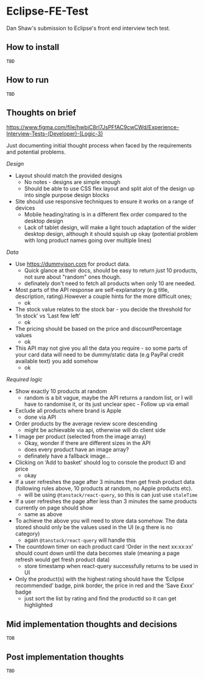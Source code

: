 # Eclipse-FE-Test

Dan Shaw's submission to Eclipse's front end interview tech test.

## How to install

`TBD`

## How to run

`TBD`

## Thoughts on brief

https://www.figma.com/file/hwbiC8rI7JsPFfAC9cwCWd/Experience-Interview-Tests-(Developer)-(Logic-3)

Just documenting initial thought process when faced by the requirements and potential problems.

_Design_

- Layout should match the provided designs
  - No notes - designs are simple enough
  - Should be able to use CSS flex layout and split alot of the design up into single purpose design blocks
- Site should use responsive techniques to ensure it works on a range of devices
  - Mobile heading/rating is in a different flex order compared to the desktop design
  - Lack of tablet design, will make a light touch adaptation of the wider desktop design, although it should squish up okay (potential problem with long product names going over multiple lines)

_Data_

- Use https://dummyjson.com for product data.
  - Quick glance at their docs, should be easy to return _just_ 10 products, not sure about "random" ones though.
  - definately don't need to fetch all products when only 10 are needed.
- Most parts of the API response are self-explanatory (e.g title, description, rating).However a couple hints for the more difficult ones;
  - ok
- The stock value relates to the stock bar - you decide the threshold for ‘In stock’ vs ‘Last few left’
  - ok
- The pricing should be based on the price and discountPercentage values
  - ok
- This API may not give you all the data you require - so some parts of your card data will need to be dummy/static data (e.g PayPal credit available text) you add somehow
  - ok

_Required logic_

- Show exactly 10 products at random
  - random is a bit vague, maybe the API returns a random list, or I will have to randomise it, or its just unclear spec - Follow up via email
- Exclude all products where brand is Apple
  - done via API
- Order products by the average review score descending
  - might be achievable via api, otherwise will do client side
- 1 image per product (selected from the image array)
  - Okay, wonder if there are different sizes in the API
  - does every product have an image array?
  - definately have a fallback image...
- Clicking on ‘Add to basket’ should log to console the product ID and price
  - okay
- If a user refreshes the page after 3 minutes then get fresh product data (following rules above, 10 products at random, no Apple products etc).
  - will be using `@tanstack/react-query`, so this is can just use `staleTime`
- If a user refreshes the page after less than 3 minutes the same products currently on page should show
  - same as above
- To achieve the above you will need to store data somehow. The data stored should only be the values used in the UI (e.g there is no category)
  - again `@tanstack/react-query` will handle this
- The countdown timer on each product card ‘Order in the next xx:xx:xx’ should count down until the data becomes stale (meaning a page refresh would get fresh product data)
  - store timestamp when react-query successfully returns to be used in UI
- Only the product(s) with the highest rating should have the ‘Eclipse recommended’ badge, pink border, the price in red and the ‘Save £xxx’ badge
  - just sort the list by rating and find the productId so it can get highlighted

## Mid implementation thoughts and decisions

`TDB`

## Post implementation thoughts

`TBD`
